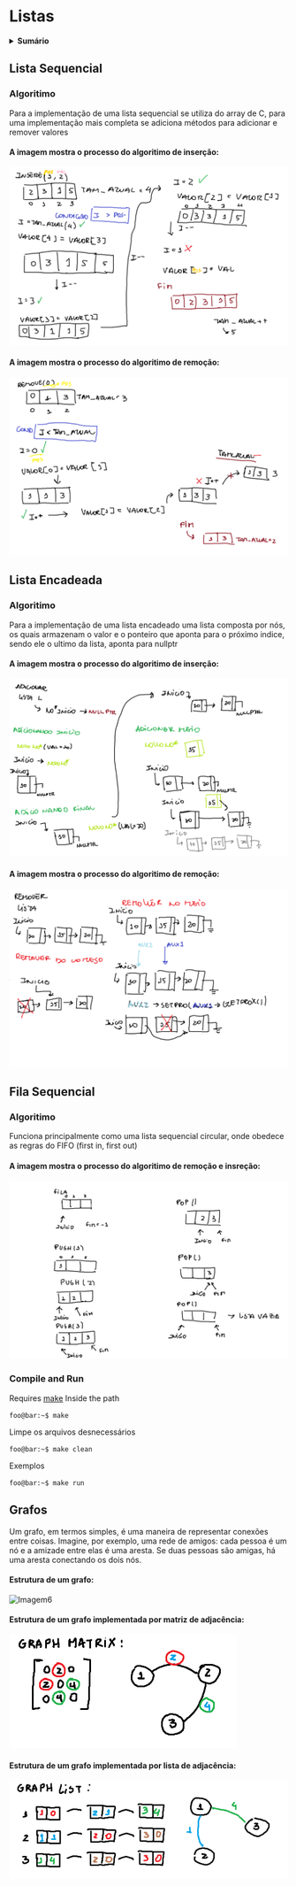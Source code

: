 # Listas

<details><summary> <strong>Sumário</strong></summary>

* [Lista Sequencial](https://github.com/LeomaxFilho/listas?tab=readme-ov-file#lista-sequencial)

* [Lista Encadeada](https://github.com/LeomaxFilho/listas?tab=readme-ov-file#lista-encadeada)
  
* [Fila Encadeada](https://github.com/LeomaxFilho/listas#fila-sequencial)

* [Grafos](https://github.com/LeomaxFilho/listas#grafos)
</details>


## Lista Sequencial
### Algoritimo
  Para a implementação de uma lista sequencial se utiliza do array de C, para uma implementação mais completa se adiciona métodos para adicionar e remover valores
  
#### A imagem mostra o processo do algoritimo de inserção:

![Imagem1](/Lista_seq/Insere.png)

#### A imagem mostra o processo do algoritimo de remoção:

![Imagem2](/Lista_seq/Remove.png)

## Lista Encadeada
### Algoritimo
  Para a implementação de uma lista encadeado uma lista composta por nós, os quais armazenam o valor e o ponteiro que aponta para o próximo indice, sendo ele o ultimo da lista, aponta para nullptr

  #### A imagem mostra o processo do algoritimo de inserção:

![Imagem3](/Lista_enc/Adicionar_how.png)

#### A imagem mostra o processo do algoritimo de remoção:

![Imagem4](/Lista_enc/Remover_how.png)

## Fila Sequencial
### Algoritimo
  Funciona principalmente como uma lista sequencial circular, onde obedece as regras do FIFO (first in, first out)
  
#### A imagem mostra o processo do algoritimo de remoção e insreção:

![Imagem5](/Fila_enc/How.png)

### Compile and Run
Requires [make](https://www.gnu.org/software/make/)
Inside the path
```console
foo@bar:~$ make
```
Limpe os arquivos desnecessários
```console
foo@bar:~$ make clean
```
Exemplos
```console
foo@bar:~$ make run
```
## Grafos
  Um grafo, em termos simples, é uma maneira de representar conexões entre coisas. Imagine, por exemplo, uma rede de amigos: cada pessoa é um nó e a amizade entre elas é uma aresta. Se duas pessoas são amigas, há uma aresta conectando os dois nós.

#### Estrutura de um grafo:

![Imagem6](/Grafos/imgs/Graph.png)

#### Estrutura de um grafo implementada por matriz de adjacência:

![Imagem7](/Grafos/imgs/Graph_mtx.png)

#### Estrutura de um grafo implementada por lista de adjacência:

![Imagem8](/Grafos/imgs/Graph_lst.png)
